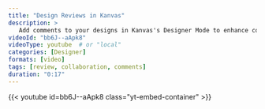 ```yaml
---
title: "Design Reviews in Kanvas"
description: >
   Add comments to your designs in Kanvas's Designer Mode to enhance collaboration and streamline design reviews.
videoId: "bb6J--aApk8"
videoType: youtube  # or "local"
categories: [Designer]
formats: [video]
tags: [review, collaboration, comments]
duration: "0:17"
---
```


{{< youtube id=bb6J--aApk8 class="yt-embed-container" >}}